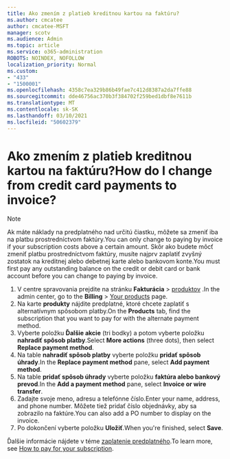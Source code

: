 ```yaml
---
title: Ako zmením z platieb kreditnou kartou na faktúru?
ms.author: cmcatee
author: cmcatee-MSFT
manager: scotv
ms.audience: Admin
ms.topic: article
ms.service: o365-administration
ROBOTS: NOINDEX, NOFOLLOW
localization_priority: Normal
ms.custom:
- "433"
- "1500001"
ms.openlocfilehash: 4358c7ea329b86b49fae7c412d8387a2da7ffe88
ms.sourcegitcommit: dde46756ac370b3f384702f259bed1dbf8e7611b
ms.translationtype: MT
ms.contentlocale: sk-SK
ms.lasthandoff: 03/10/2021
ms.locfileid: "50602379"
---
```

# <a name="how-do-i-change-from-credit-card-payments-to-invoice"></a><span data-ttu-id="26773-102">Ako zmením z platieb kreditnou kartou na faktúru?</span><span class="sxs-lookup"><span data-stu-id="26773-102">How do I change from credit card payments to invoice?</span></span>

> [!NOTE]
> <span data-ttu-id="26773-103">Ak máte náklady na predplatného nad určitú čiastku, môžete sa zmeniť iba na platbu prostredníctvom faktúry.</span><span class="sxs-lookup"><span data-stu-id="26773-103">You can only change to paying by invoice if your subscription costs above a certain amount.</span></span> <span data-ttu-id="26773-104">Skôr ako budete môcť zmeniť platbu prostredníctvom faktúry, musíte najprv zaplatiť zvyšný zostatok na kreditnej alebo debetnej karte alebo bankovom konte.</span><span class="sxs-lookup"><span data-stu-id="26773-104">You must first pay any outstanding balance on the credit or debit card or bank account before you can change to paying by invoice.</span></span>

1. <span data-ttu-id="26773-105">V centre spravovania prejdite na stránku **Fakturácia**  >  [produktov](https://go.microsoft.com/fwlink/p/?linkid=842054) .</span><span class="sxs-lookup"><span data-stu-id="26773-105">In the admin center, go to the **Billing** > [Your products](https://go.microsoft.com/fwlink/p/?linkid=842054) page.</span></span>
2. <span data-ttu-id="26773-106">Na karte **produkty** nájdite predplatné, ktoré chcete zaplatiť s alternatívnym spôsobom platby.</span><span class="sxs-lookup"><span data-stu-id="26773-106">On the **Products** tab, find the subscription that you want to pay for with the alternate payment method.</span></span>
3. <span data-ttu-id="26773-107">Vyberte položku **Ďalšie akcie** (tri bodky) a potom vyberte položku **nahradiť spôsob platby**.</span><span class="sxs-lookup"><span data-stu-id="26773-107">Select **More actions** (three dots), then select **Replace payment method**.</span></span>
4. <span data-ttu-id="26773-108">Na table **nahradiť spôsob platby** vyberte položku **pridať spôsob úhrady**.</span><span class="sxs-lookup"><span data-stu-id="26773-108">In the **Replace payment method** pane, select **Add payment method**.</span></span>
5. <span data-ttu-id="26773-109">Na table **pridať spôsob úhrady** vyberte položku **faktúra alebo bankový prevod**.</span><span class="sxs-lookup"><span data-stu-id="26773-109">In the **Add a payment method** pane, select **Invoice or wire transfer**.</span></span>
6. <span data-ttu-id="26773-110">Zadajte svoje meno, adresu a telefónne číslo.</span><span class="sxs-lookup"><span data-stu-id="26773-110">Enter your name, address, and phone number.</span></span> <span data-ttu-id="26773-111">Môžete tiež pridať číslo objednávky, aby sa zobrazilo na faktúre.</span><span class="sxs-lookup"><span data-stu-id="26773-111">You can also add a PO number to display on the invoice.</span></span>
7. <span data-ttu-id="26773-112">Po dokončení vyberte položku **Uložiť**.</span><span class="sxs-lookup"><span data-stu-id="26773-112">When you're finished, select **Save**.</span></span>

<span data-ttu-id="26773-113">Ďalšie informácie nájdete v téme [zaplatenie predplatného](https://docs.microsoft.com/microsoft-365/commerce/billing-and-payments/pay-for-your-subscription).</span><span class="sxs-lookup"><span data-stu-id="26773-113">To learn more, see [How to pay for your subscription](https://docs.microsoft.com/microsoft-365/commerce/billing-and-payments/pay-for-your-subscription).</span></span>